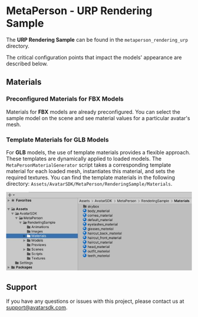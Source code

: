 # MetaPerson - URP Rendering Sample

The **URP Rendering Sample** can be found in the `metaperson_rendering_urp` directory.

The critical configuration points that impact the models' appearance are described below.

## Materials

### Preconfigured Materials for FBX Models

Materials for **FBX** models are already preconfigured. You can select the sample model on the scene and see material values for a particular avatar's mesh.

### Template Materials for GLB Models

For **GLB** models, the use of template materials provides a flexible approach. These templates are dynamically applied to loaded models. 
The `MetaPersonMaterialGenerator` script takes a corresponding template material for each loaded mesh, instantiates this material, and sets the required textures.
You can find the template materials in the following directory: `Assets/AvatarSDK/MetaPerson/RenderingSample/Materials`. 

![Template Materials](./Images/urp/template_materials.JPG "Template Materials")

## Support

If you have any questions or issues with this project, please contact us at <support@avatarsdk.com>.
